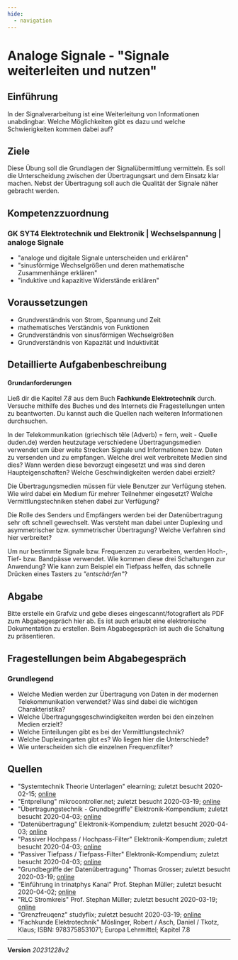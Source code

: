 ```yaml
---
hide:
  - navigation
---
```

# Analoge Signale - "Signale weiterleiten und nutzen"

## Einführung
In der Signalverarbeitung ist eine Weiterleitung von Informationen unabdingbar. Welche Möglichkeiten gibt es dazu und welche Schwierigkeiten kommen dabei auf?

## Ziele
Diese Übung soll die Grundlagen der Signalübermittlung vermitteln. Es soll die Unterscheidung zwischen der Übertragungsart und dem Einsatz klar machen. Nebst der Übertragung soll auch die Qualität der Signale näher gebracht werden.

## Kompetenzzuordnung
###  GK SYT4 Elektrotechnik und Elektronik | Wechselspannung | analoge Signale
* "analoge und digitale Signale unterscheiden und erklären"
* "sinusförmige Wechselgrößen und deren mathematische Zusammenhänge erklären"
* "induktive und kapazitive Widerstände erklären"
## Voraussetzungen
* Grundverständnis von Strom, Spannung und Zeit
* mathematisches Verständnis von Funktionen
* Grundverständnis von sinusförmigen Wechselgrößen
* Grundverständnis von Kapazität und Induktivität

## Detaillierte Aufgabenbeschreibung
#### Grundanforderungen

Ließ dir die Kapitel *7.8* aus dem Buch **Fachkunde Elektrotechnik** durch. Versuche mithilfe des Buches und des Internets die Fragestellungen unten zu beantworten. Du kannst auch die Quellen nach weiteren Informationen durchsuchen.

In der Telekommunikation (griechisch tẽle (Adverb) = fern, weit - Quelle duden.de) werden heutzutage verschiedene Übertragungsmedien verwendet um über weite Strecken Signale und Informationen bzw. Daten zu versenden und zu empfangen. Welche drei weit verbreitete Medien sind dies? Wann werden diese bevorzugt eingesetzt und was sind deren Haupteigenschaften? Welche Geschwindigkeiten werden dabei erzielt?

Die Übertragungsmedien müssen für viele Benutzer zur Verfügung stehen. Wie wird dabei ein Medium für mehrer Teilnehmer eingesetzt? Welche Vermittlungstechniken stehen dabei zur Verfügung?

Die Rolle des Senders und Empfängers werden bei der Datenübertragung sehr oft schnell gewechselt. Was versteht man dabei unter Duplexing und asymmetrischer bzw. symmetrischer Übertragung? Welche Verfahren sind hier verbreitet?

Um nur bestimmte Signale bzw. Frequenzen zu verarbeiten, werden Hoch-, Tief- bzw. Bandpässe verwendet. Wie kommen diese drei Schaltungen zur Anwendung? Wie kann zum Beispiel ein Tiefpass helfen, das schnelle Drücken eines Tasters zu *"entschärfen"*?

## Abgabe
Bitte erstelle ein Grafviz und gebe dieses eingescannt/fotografiert als PDF zum Abgabegespräch hier ab. Es ist auch erlaubt eine elektronische Dokumentation zu erstellen. Beim Abgabegespräch ist auch die Schaltung zu präsentieren.

## Fragestellungen beim Abgabegespräch
### Grundlegend
* Welche Medien werden zur Übertragung von Daten in der modernen Telekommunikation verwendet? Was sind dabei die wichtigen Charakteristika?
* Welche Übertragungsgeschwindigkeiten werden bei den einzelnen Medien erzielt?
* Welche Einteilungen gibt es bei der Vermittlungstechnik?
* Welche Duplexingarten gibt es? Wo liegen hier die Unterschiede?
* Wie unterscheiden sich die einzelnen Frequenzfilter?

## Quellen
* "Systemtechnik Theorie Unterlagen" elearning; zuletzt besucht 2020-02-15; [online](https://elearning.tgm.ac.at/course/view.php?id=199)
* "Entprellung" mikrocontroller.net; zuletzt besucht 2020-03-19; [online](https://www.mikrocontroller.net/articles/Entprellung)
* "Übertragungstechnik - Grundbegriffe" Elektronik-Kompendium; zuletzt besucht 2020-04-03;  [online](http://www.elektronik-kompendium.de/sites/kom/1303291.htm)
* "Datenübertragung" Elektronik-Kompendium; zuletzt besucht 2020-04-03;  [online](http://www.elektronik-kompendium.de/sites/kom/0212091.htm)
* "Passiver Hochpass / Hochpass-Filter" Elektronik-Kompendium; zuletzt besucht 2020-04-03;  [online](https://www.elektronik-kompendium.de/sites/slt/0206171.htm)
* "Passiver Tiefpass / Tiefpass-Filter" Elektronik-Kompendium; zuletzt besucht 2020-04-03; [online](https://www.elektronik-kompendium.de/sites/slt/0206172.htm)
* "Grundbegriffe der Datenübertragung" Thomas Grosser; zuletzt besucht 2020-03-19; [online](https://www.youtube.com/watch?v=_3oKSK3sfd8)
* "Einführung in trinatphys Kanal" Prof. Stephan Müller; zuletzt besucht 2020-04-02; [online](https://www.youtube.com/user/trinatphys)
* "RLC Stromkreis" Prof. Stephan Müller; zuletzt besucht 2020-03-19; [online](https://www.youtube.com/playlist?list=PL_LcX6eHMr3iE-wfWYZeUxX3OsvncfbV1&feature=view_all)
* "Grenzfreuqenz" studyflix; zuletzt besucht 2020-03-19; [online](https://studyflix.de/elektrotechnik/grenzfrequenz-1500)
* "Fachkunde Elektrotechnik" Möslinger, Robert / Asch, Daniel / Tkotz, Klaus; ISBN: 9783758531071; Europa Lehrmittel; Kapitel 7.8

---
**Version** *20231228v2*
